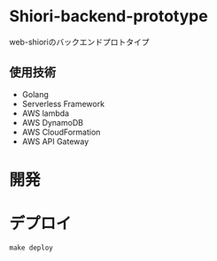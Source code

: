 # Shiori-backend-prototype
web-shioriのバックエンドプロトタイプ

## 使用技術
- Golang
- Serverless Framework
- AWS lambda
- AWS DynamoDB
- AWS CloudFormation
- AWS API Gateway

# 開発
# デプロイ
```
make deploy
```
